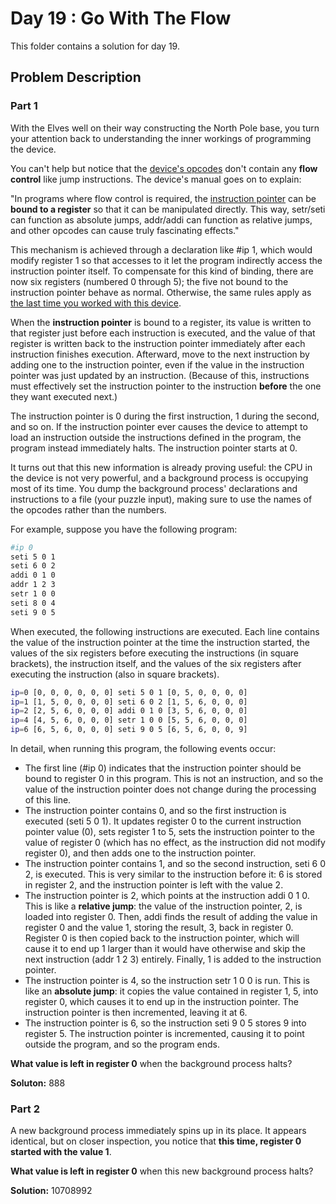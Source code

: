 # Day 19 : Go With The Flow

This folder contains a solution for day 19.

## Problem Description

### Part 1

With the Elves well on their way constructing the North Pole base, you turn your attention back to understanding the inner workings of programming the device.

You can't help but notice that the [device's opcodes](https://adventofcode.com/2018/day/16) don't contain any **flow control** like jump instructions. The device's manual goes on to explain:

"In programs where flow control is required, the [instruction pointer](https://en.wikipedia.org/wiki/Program_counter) can be **bound to a register** so that it can be manipulated directly. This way, setr/seti can function as absolute jumps, addr/addi can function as relative jumps, and other opcodes can cause truly fascinating effects."

This mechanism is achieved through a declaration like #ip 1, which would modify register 1 so that accesses to it let the program indirectly access the instruction pointer itself. To compensate for this kind of binding, there are now six registers (numbered 0 through 5); the five not bound to the instruction pointer behave as normal. Otherwise, the same rules apply as [the last time you worked with this device](https://adventofcode.com/2018/day/16).

When the **instruction pointer** is bound to a register, its value is written to that register just before each instruction is executed, and the value of that register is written back to the instruction pointer immediately after each instruction finishes execution. Afterward, move to the next instruction by adding one to the instruction pointer, even if the value in the instruction pointer was just updated by an instruction. (Because of this, instructions must effectively set the instruction pointer to the instruction **before** the one they want executed next.)

The instruction pointer is 0 during the first instruction, 1 during the second, and so on. If the instruction pointer ever causes the device to attempt to load an instruction outside the instructions defined in the program, the program instead immediately halts. The instruction pointer starts at 0.

It turns out that this new information is already proving useful: the CPU in the device is not very powerful, and a background process is occupying most of its time. You dump the background process' declarations and instructions to a file (your puzzle input), making sure to use the names of the opcodes rather than the numbers.

For example, suppose you have the following program:

```bash
#ip 0
seti 5 0 1
seti 6 0 2
addi 0 1 0
addr 1 2 3
setr 1 0 0
seti 8 0 4
seti 9 0 5
```

When executed, the following instructions are executed. Each line contains the value of the instruction pointer at the time the instruction started, the values of the six registers before executing the instructions (in square brackets), the instruction itself, and the values of the six registers after executing the instruction (also in square brackets).

```bash
ip=0 [0, 0, 0, 0, 0, 0] seti 5 0 1 [0, 5, 0, 0, 0, 0]
ip=1 [1, 5, 0, 0, 0, 0] seti 6 0 2 [1, 5, 6, 0, 0, 0]
ip=2 [2, 5, 6, 0, 0, 0] addi 0 1 0 [3, 5, 6, 0, 0, 0]
ip=4 [4, 5, 6, 0, 0, 0] setr 1 0 0 [5, 5, 6, 0, 0, 0]
ip=6 [6, 5, 6, 0, 0, 0] seti 9 0 5 [6, 5, 6, 0, 0, 9]
```

In detail, when running this program, the following events occur:

  * The first line (#ip 0) indicates that the instruction pointer should be bound to register 0 in this program. This is not an instruction, and so the value of the instruction pointer does not change during the processing of this line.
  * The instruction pointer contains 0, and so the first instruction is executed (seti 5 0 1). It updates register 0 to the current instruction pointer value (0), sets register 1 to 5, sets the instruction pointer to the value of register 0 (which has no effect, as the instruction did not modify register 0), and then adds one to the instruction pointer.
  * The instruction pointer contains 1, and so the second instruction, seti 6 0 2, is executed. This is very similar to the instruction before it: 6 is stored in register 2, and the instruction pointer is left with the value 2.
  * The instruction pointer is 2, which points at the instruction addi 0 1 0. This is like a **relative jump**: the value of the instruction pointer, 2, is loaded into register 0. Then, addi finds the result of adding the value in register 0 and the value 1, storing the result, 3, back in register 0. Register 0 is then copied back to the instruction pointer, which will cause it to end up 1 larger than it would have otherwise and skip the next instruction (addr 1 2 3) entirely. Finally, 1 is added to the instruction pointer.
  * The instruction pointer is 4, so the instruction setr 1 0 0 is run. This is like an **absolute jump**: it copies the value contained in register 1, 5, into register 0, which causes it to end up in the instruction pointer. The instruction pointer is then incremented, leaving it at 6.
  * The instruction pointer is 6, so the instruction seti 9 0 5 stores 9 into register 5. The instruction pointer is incremented, causing it to point outside the program, and so the program ends.

**What value is left in register 0** when the background process halts?

**Soluton:** 888

### Part 2

A new background process immediately spins up in its place. It appears identical, but on closer inspection, you notice that **this time, register 0 started with the value 1**.

**What value is left in register 0** when this new background process halts?

**Solution:** 10708992

